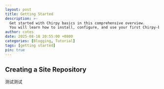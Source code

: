 ```yaml
---
layout: post
title: Getting Started
description: >-
  Get started with Chirpy basics in this comprehensive overview.
  You will learn how to install, configure, and use your first Chirpy-based website, as well as deploy it to a web server.
author: cotes
date: 2025-08-18 20:55:00 +0800
categories: [Blogging, Tutorial]
tags: [getting started]
pin: true
---
```


## Creating a Site Repository

测试测试